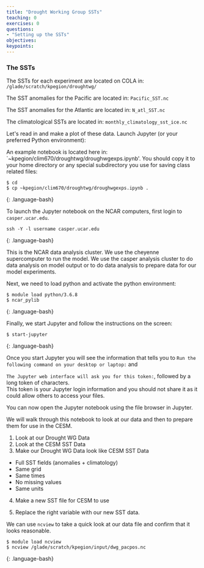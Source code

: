 ```yaml
---
title: "Drought Working Group SSTs"
teaching: 0
exercises: 0 
questions:
- "Setting up the SSTs"
objectives:
keypoints:
---
```


### The SSTs

The SSTs for each experiment are located on COLA in:
`/glade/scratch/kpegion/droughtwg/`

The SST anomalies for the Pacific are located in: `Pacific_SST.nc`

The SST anomalies for the Atlantic are located in: `N_atl_SST.nc`

The climatological SSTs are located in: `monthly_climatology_sst_ice.nc`

Let's read in and make a plot of these data.  Launch Jupyter (or your preferred Python environment):

An example notebook is located here in: `~kpegion/clim670/droughtwg/droughwgexps.ipynb'. You should copy it to your home directory or any special subdirectory you use for saving class related files:
~~~
$ cd
$ cp ~kpegion/clim670/droughtwg/droughwgexps.ipynb .
~~~
{: .language-bash}

To launch the Jupyter notebook on the NCAR computers, first login to `casper.ucar.edu`.
~~~
ssh -Y -l username casper.ucar.edu
~~~
{: .language-bash}

This is the NCAR data analysis cluster.  We use the cheyenne supercomputer to run the model.  We use the casper analysis cluster to do data analysis on model output or to do data analysis to prepare data for our model experiments.  

Next, we need to load python and activate the python environment:

~~~
$ module load python/3.6.8
$ ncar_pylib
~~~
{: .language-bash}

Finally, we start Jupyter and follow the instructions on the screen:
~~~
$ start-jupyter
~~~
{: .language-bash}

Once you start Jupyter you will see the information that tells you to `Run the following command on your desktop or laptop:` and

 `The Jupyter web interface will ask you for this token:`, followed by a long token of characters.  
This token is your Jupyter login information and you should not share it as it could allow others to access your files.

You can now open the Jupyter notebook using the file browser in Jupyter.

We will walk through this notebook to look at our data and then to prepare them for use in the CESM.

1. Look at our Drought WG Data
2. Look at the CESM SST Data
3. Make our Drought WG Data look like CESM SST Data
* Full SST fields (anomalies + climatology)
* Same grid
* Same times
* No missing values
* Same units
4. Make a new SST file for CESM to use


3. Replace the right variable with our new SST data.

We can use `ncview` to take a quick look at our data file and confirm that it looks reasonable.

~~~
$ module load ncview
$ ncview /glade/scratch/kpegion/input/dwg_pacpos.nc
~~~
{: .language-bash}






